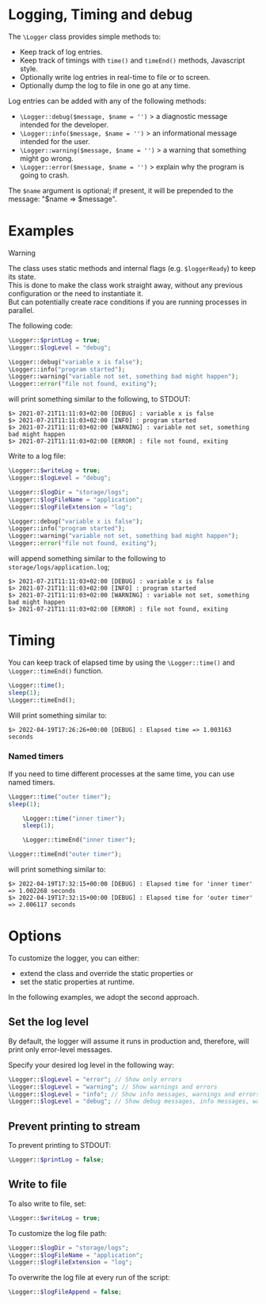 # Logging, Timing and debug

The `\Logger` class provides simple methods to:

* Keep track of log entries.
* Keep track of timings with `time()` and `timeEnd()` methods, Javascript style.
* Optionally write log entries in real-time to file or to screen.
* Optionally dump the log to file in one go at any time.

Log entries can be added with any of the following methods:

* `\Logger::debug($message, $name = '')` > a diagnostic message intended for the developer.
* `\Logger::info($message, $name = '')`  > an informational message intended for the user.
* `\Logger::warning($message, $name = '')` > a warning that something might go wrong.
* `\Logger::error($message, $name = '')` > explain why the program is going to crash.

The `$name` argument is optional; if present, it will be prepended to the message: "$name => $message".  




# Examples

> [!WARNING]
> The class uses static methods and internal flags (e.g. `$loggerReady`) to keep its state.  
> This is done to make the class work straight away, without any previous configuration or the need to instantiate it.  
> But can potentially create race conditions if you are running processes in parallel.  

The following code:

```php
\Logger::$printLog = true;
\Logger::$logLevel = "debug";

\Logger::debug("variable x is false");
\Logger::info("program started");
\Logger::warning("variable not set, something bad might happen");
\Logger::error("file not found, exiting");
```

will print something similar to the following, to STDOUT:

```
$> 2021-07-21T11:11:03+02:00 [DEBUG] : variable x is false
$> 2021-07-21T11:11:03+02:00 [INFO] : program started
$> 2021-07-21T11:11:03+02:00 [WARNING] : variable not set, something bad might happen
$> 2021-07-21T11:11:03+02:00 [ERROR] : file not found, exiting
```

Write to a log file:  
```php
\Logger::$writeLog = true;
\Logger::$logLevel = "debug";

\Logger::$logDir = "storage/logs";
\Logger::$logFileName = "application";
\Logger::$logFileExtension = "log";

\Logger::debug("variable x is false");
\Logger::info("program started");
\Logger::warning("variable not set, something bad might happen");
\Logger::error("file not found, exiting");
```

will append something similar to the following to `storage/logs/application.log`;

```
$> 2021-07-21T11:11:03+02:00 [DEBUG] : variable x is false
$> 2021-07-21T11:11:03+02:00 [INFO] : program started
$> 2021-07-21T11:11:03+02:00 [WARNING] : variable not set, something bad might happen
$> 2021-07-21T11:11:03+02:00 [ERROR] : file not found, exiting
```

# Timing

You can keep track of elapsed time by using the `\Logger::time()` and `\Logger::timeEnd()` function.

```php
\Logger::time();
sleep(1);
\Logger::timeEnd();
```

Will print something similar to:

```
$> 2022-04-19T17:26:26+00:00 [DEBUG] : Elapsed time => 1.003163 seconds
```

### Named timers

If you need to time different processes at the same time, you can use named timers.

```php
\Logger::time("outer timer");
sleep(1);

	\Logger::time("inner timer");
	sleep(1);

	\Logger::timeEnd("inner timer");

\Logger::timeEnd("outer timer");
```

will print something similar to:

```
$> 2022-04-19T17:32:15+00:00 [DEBUG] : Elapsed time for 'inner timer' => 1.002268 seconds
$> 2022-04-19T17:32:15+00:00 [DEBUG] : Elapsed time for 'outer timer' => 2.006117 seconds
```

# Options

To customize the logger, you can either:

- extend the class and override the static properties or
- set the static properties at runtime.

In the following examples, we adopt the second approach.

## Set the log level

By default, the logger will assume it runs in production and, therefore, will print only error-level messages.

Specify your desired log level in the following way:

```php
\Logger::$logLevel = "error"; // Show only errors
\Logger::$logLevel = "warning"; // Show warnings and errors
\Logger::$logLevel = "info"; // Show info messages, warnings and errors
\Logger::$logLevel = "debug"; // Show debug messages, info messages, warnings and errors
```

## Prevent printing to stream
To prevent printing to STDOUT:

```php
\Logger::$printLog = false;
```

## Write to file

To also write to file, set:

```php
\Logger::$writeLog = true;
```

To customize the log file path:

```php
\Logger::$logDir = "storage/logs";
\Logger::$logFileName = "application";
\Logger::$logFileExtension = "log";
```

To overwrite the log file at every run of the script:

```php
\Logger::$logFileAppend = false;
```
